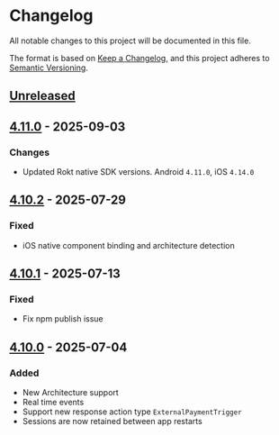 <!-- markdownlint-disable MD024 -->

# Changelog

All notable changes to this project will be documented in this file.

The format is based on [Keep a Changelog](https://keepachangelog.com/en/1.1.0/),
and this project adheres to [Semantic Versioning](https://semver.org/spec/v2.0.0.html).

## [Unreleased]

## [4.11.0] - 2025-09-03

### Changes

- Updated Rokt native SDK versions. Android `4.11.0`, iOS `4.14.0`

## [4.10.2] - 2025-07-29

### Fixed

- iOS native component binding and architecture detection

## [4.10.1] - 2025-07-13

### Fixed

- Fix npm publish issue

## [4.10.0] - 2025-07-04

### Added

- New Architecture support
- Real time events
- Support new response action type `ExternalPaymentTrigger`
- Sessions are now retained between app restarts

[unreleased]: https://github.com/ROKT/rokt-sdk-react-native/compare/4.11.0...HEAD
[4.11.0]: https://github.com/ROKT/rokt-sdk-react-native/compare/4.10.2...4.11.0
[4.10.2]: https://github.com/ROKT/rokt-sdk-react-native/compare/4.10.1...4.10.2
[4.10.1]: https://github.com/ROKT/rokt-sdk-react-native/compare/4.10.0...4.10.1
[4.10.0]: https://github.com/ROKT/rokt-sdk-react-native/compare/600533ed8b451817a169d1bebb916b3dc1aab8ee...4.10.0
